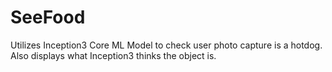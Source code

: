 # SeeFood
Utilizes Inception3 Core ML Model to check user photo capture is a hotdog.
Also displays what Inception3 thinks the object is.

